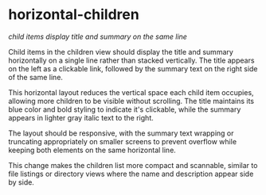 # horizontal-children
*child items display title and summary on the same line*

Child items in the children view should display the title and summary horizontally on a single line rather than stacked vertically. The title appears on the left as a clickable link, followed by the summary text on the right side of the same line.

This horizontal layout reduces the vertical space each child item occupies, allowing more children to be visible without scrolling. The title maintains its blue color and bold styling to indicate it's clickable, while the summary appears in lighter gray italic text to the right.

The layout should be responsive, with the summary text wrapping or truncating appropriately on smaller screens to prevent overflow while keeping both elements on the same horizontal line.

This change makes the children list more compact and scannable, similar to file listings or directory views where the name and description appear side by side.